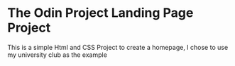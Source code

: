 # The Odin Project Landing Page Project

This is a simple Html and CSS Project to create a homepage, I chose to use my university club as the example
